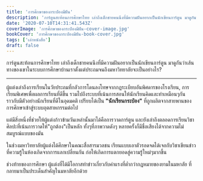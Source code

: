 ```yaml
---
title: 'การศึกษาของกระป๋องมีฝัน'
description: 'การ์ตูนสะท้อนการศึกษาไทย เล่าถึงเด็กชายคนนึงที่มีความฝันอยากเป็นนักเขียนการ์ตูน มาดูกันว่าเส้นทางของเขาในระบบการศึกษาบ้านเราตั้งแต่ประถมจนถึงมหาวิทยาลัยจะเป็นอย่างไร?'
date: '2020-07-10T14:31:41.543Z'
coverImage: 'การศึกษาของกระป๋องมีฝัน-cover-image.jpg'
bookCover: 'การศึกษาของกระป๋องมีฝัน-book-cover.jpg'
tags: ['เล่าหนังสือ']
draft: false
---
```


การ์ตูนสะท้อนการศึกษาไทย เล่าถึงเด็กชายคนนึงที่มีความฝันอยากเป็นนักเขียนการ์ตูน มาดูกันว่าเส้นทางของเขาในระบบการศึกษาบ้านเราตั้งแต่ประถมจนถึงมหาวิทยาลัยจะเป็นอย่างไร?

---

ผู้แต่งเล่าถึงการเรียนในวัยประถมที่กลัวการโดนลงโทษจากกฎระเบียบอันพิศดารของโรงเรียน, การเรียนพิเศษเพื่อผลการเรียนที่ดีขึ้น รวมไปถึงระบบที่เน้นการสอนให้นักเรียนคิดและทำเหมือนๆกัน ราวกับมีตัวอย่างนักเรียนที่ดีในอุดมคติ เปรียบได้เป็น **"นักเรียนกระป๋อง"** ที่ถูกผลิตจากสายพานของการศึกษาเข้าสู่ระบบอุตสาหกรรมต่อไป

แต่มีสิ่งหนึ่งที่ช่วยให้ผู้แต่งก้าวข้ามวันเหล่านั้นมาได้คือการวาดการ์ตูน และยังเล่าถึงตลอดการเรียนวิชาศิลปะที่เน้นการวาดให้"ถูกต้อง"เป็นหลัก ทั้งๆที่ภาพวาดดังๆ หลายครั้งก็มีชื่อเสียงได้จากความไม่สมบูรณ์แบบของมัน

ในช่วงมหาวิทยาลัยผู้แต่งได้ศึกษาในคณะสื่อสารมวลชน เรียนแบบเอาตัวรอดจดได้เจอกับวิชาเขียนข่าว ที่ความรู้ในห้องเกิดจากการแลกเปลี่ยนกัน ก่อให้เกิดการแตกยอดสู่ความรู้ใหม่ๆมากขึ้น

ช่วงท้ายของการศึกษา ผู้แต่งที่ได้มีโอกาสทำข่าวเกี่ยวกับค่าแรงที่ต่ำกว่ากฎหมายของยามในมหาลัย ที่กลายมาเป็นประเด็นสำคัญในมหาลัยอีกด้วย
